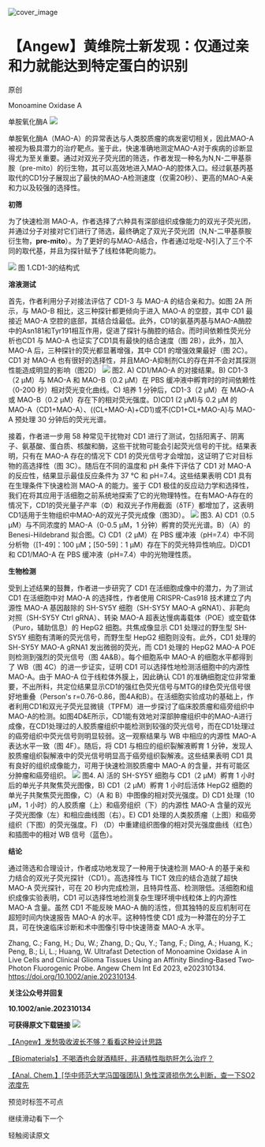 ﻿![cover_image]() 

#  【Angew】黄维院士新发现：仅通过亲和力就能达到特定蛋白的识别 
 
 原创

Monoamine Oxidase A

单胺氧化酶A
![](../asset/2023-08-30_ae2b4c870ba8f4f237425cedfe3389b2_0.jpeg)

单胺氧化酶A（MAO-A）的异常表达与人类胶质瘤的病发密切相关，因此MAO-A被视为极具潜力的治疗靶点。鉴于此，快速准确地测定MAO-A对于疾病的诊断显得尤为至关重要。通过对双光子荧光团的筛选，作者发现一种名为N,N-二甲基萘胺（pre-mito）的衍生物，其可以高效地进入MAO-A的腔体入口。经过氨基丙基取代的CD1分子展现出了最快的MAO-A检测速度（仅需20秒）、更高的MAO-A亲和力以及较强的选择性。



**初筛**

为了快速检测 MAO-A，作者选择了六种具有深部组织成像能力的双光子荧光团，并通过分子对接对它们进行了筛选，最终确定了双光子荧光团（N,N-二甲基萘胺衍生物，**pre-mito**）。为了更好的与MAO-A结合，作者通过吡啶-N引入了三个不同的取代基，并且为探针赋予了线粒体靶向能力。

![](../asset/2023-08-30_aaed3d33d7ec0980f6c7c762a7959354_1.jpeg)
图 1.CD1-3的结构式



**溶液测试**

首先，作者利用分子对接法评估了 CD1-3 与 MAO-A 的结合亲和力。如图 2A 所示，与 MAO-B 相比，这三种探针都更倾向于进入 MAO-A 的空腔，其中 CD1 最接近 MAO-A 空腔的底部，其结合焓最低。此外，CD1的氨基丙基与MAO-A酶腔中的Asn181和Tyr191相互作用，促进了探针与酶腔的结合。而时间依赖性荧光分析也CD1 与 MAO-A 也证实了CD1具有最快的结合速度（图 2B），此外，加入 MAO-A 后，三种探针的荧光都显著增强，其中 CD1 的增强效果最好（图 2C）。CD1 对 MAO-A 也有很好的选择性，并且MAO-A抑制剂CL的存在并不会对其探测性能造成明显的影响（图2D）
![](../asset/2023-08-30_8eefd58c3ad76b9ebf7d5fe440dabba9_2.jpeg)
图2. A) CD1/MAO-A 的对接结果。B) CD1-3（2 μM）与 MAO-A 和 MAO-B（0.2 μM）在 PBS 缓冲液中孵育时的时间依赖性（0-200 秒）相对荧光变化曲线。C) 培养 1 分钟后，CD1-3（2 μM）在 MAO-A 或 MAO-B（0.2 μM）存在下的相对荧光强度。D)CD1 (2 μM)与 0.2 μM 的 MAO-A（CD1+MAO-A）、((CL+MAO-A)+CD1)或不(CD1+CL+MAO-A)与 MAO-A 预处理 30 分钟后的荧光光谱。

接着，作者进一步用 58 种常见干扰物对 CD1 进行了测试，包括阳离子、阴离子、氨基酸、蛋白质、核酸和酶，这些干扰物可能会引起荧光信号的干扰。结果表明，只有在 MAO-A 存在的情况下 CD1 的荧光信号才会增加，这证明了它对目标物的高选择性（图 3C）。随后在不同的温度和 pH 条件下评估了 CD1 对 MAO-A 的反应性，结果显示最佳反应条件为 37 °C 和 pH=7.4。这些结果表明 CD1 具有在生理条件下快速检测 MAO-A 的能力。鉴于 CD1 极佳的反应动力学和选择性，我们在将其应用于活细胞之前系统地探索了它的光物理特性。在有MAO-A存在的情况下，CD1的荧光量子产率（Φ）和双光子作用截面（δTF）都增加了，这表明CD1适用于生物组织中MAO-A的双光子荧光成像（图3D）。
![](../asset/2023-08-30_cda1b670c58ab5be4eada865f85c7bfe_3.jpeg)
图3. A) CD1（0.5 μM）与不同浓度的 MAO-A（0-0.5 μM，1 分钟）孵育的荧光光谱。B）（A）的 Benesi-Hildebrand 拟合图。C) CD1（2 μM）在 PBS 缓冲液（pH=7.4）中不同分析物（[1-49]：100 μM；[50-59]：1 μM）存在下的荧光特异性响应。D)CD1 和 CD1/MAO-A 在 PBS 缓冲液（pH=7.4）中的光物理性质。



**生物检测**

受到上述结果的鼓舞，作者进一步研究了 CD1 在活细胞成像中的潜力，为了测试 CD1 在活细胞中对 MAO-A 的选择性，作者使用 CRISPR-Cas918 技术建立了内源性 MAO-A 基因敲除的 SH-SY5Y 细胞（SH-SY5Y MAO-A gRNA1）、非靶向对照（SH-SY5Y Ctrl gRNA）、转染 MAO-A 超表达慢病毒载体（POE）或空载体（Puro，辅助信息）的 HepG2 细胞。共焦成像显示 CD1 处理过的野生型 SH-SY5Y 细胞有清晰的荧光信号，而野生型 HepG2 细胞则没有。此外，CD1 处理的 SH-SY5Y MAO-A gRNA1 发出微弱的荧光，而 CD1 处理的 HepG2 MAO-A POE 则检测到强烈的荧光信号（图 4A&B）。每个细胞系中 MAO-A 的细胞水平都得到了 WB（图 4C）的进一步证实，证明 CD1 可以选择性地检测活细胞中的内源性 MAO-A。由于 MAO-A 位于线粒体外膜上，因此确认 CD1 的准确细胞定位非常重要，不出所料，共定位结果显示CD1的强红色荧光信号与MTG的绿色荧光信号很好地重叠（Person's r=0.76-0.86，图4A和B）。在活细胞实验成功的基础上，作者利用CD1和双光子荧光显微镜（TPFM）进一步探讨了临床胶质瘤和癌旁组织中MAO-A的检测。如图4D&E所示，CD1能有效地对深部肿瘤组织中的MAO-A进行成像，在CD1处理过的人胶质瘤组织中能检测到较强的荧光信号，而在CD1处理过的癌旁组织中荧光信号则明显较弱。这一观察结果与 WB 中相应的内源性 MAO-A 表达水平一致（图 4F）。随后，将 CD1 与相应的组织裂解液孵育 1 分钟，发现人胶质瘤组织裂解液中的荧光信号明显高于癌旁组织裂解液。这些结果表明 CD1 具有良好的组织成像能力，可用于快速检测胶质瘤中 MAO-A 的含量，并有可能区分肿瘤和癌旁组织。
![](../asset/2023-08-30_ff56d78c61caa3660d29a93f5b60fd1e_4.jpeg)
图4. A) 活的 SH-SY5Y 细胞与 CD1（2 μM）孵育 1 小时后的单光子共聚焦荧光图像，B) CD1（2 μM）孵育 1 小时后活体 HepG2 细胞的单光子共聚焦荧光图像，C）（A 和 B）中图像的相对荧光强度。D) CD1 处理（10 μM，1 小时）的人胶质瘤（上）和癌旁组织（下）的内源性 MAO-A 含量的双光子荧光图像（左）和相应曲线图（右）。E) CD1 处理的人类胶质瘤（上图）和癌旁组织（下图）的荧光强度。F) （D）中重建组织图像的相对荧光强度曲线（红色）和插图中的相对 WB 信号（蓝色）。


**结论**

通过筛选和合理设计，作者成功地发现了一种用于快速检测 MAO-A 的基于亲和力结合的双光子荧光探针（CD1）。高选择性与 TICT 效应的结合造就了超快 MAO-A 荧光探针，可在 20 秒内完成检测，且特异性高、检测限低。活细胞和组织成像实验表明，CD1 可以选择性地检测复杂生理环境中线粒体上的内源性 MAO-A 含量。虽然 CD1 不能反映 MAO-A 酶的活性，但其独特的反应机制可在超短时间内快速报告 MAO-A 的水平。这种特性使 CD1 成为一种潜在的分子工具，可在快速临床诊断和术中图像引导中快速筛查 MAO-A 水平。

Zhang, C.; Fang, H.; Du, W.; Zhang, D.; Qu, Y.; Tang, F.; Ding, A.; Huang, K.; Peng, B.; Li, L.; Huang, W. Ultrafast Detection of Monoamine Oxidase A in Live Cells and Clinical Glioma Tissues Using an Affinity Binding‐Based Two‐Photon Fluorogenic Probe. Angew Chem Int Ed 2023, e202310134. https://doi.org/10.1002/anie.202310134.

**关注公众号并回复**

**10.1002/anie.202310134**

**可获得原文下载链接**
![](../asset/2023-08-30_eb46ebd50de486a852e98de208de520d_5.png)


[【Angew】发愁吸收波长不够？看看这种设计思路](http://mp.weixin.qq.com/s?__biz=MzkzOTI1OTMwNg==&amp;mid=2247484091&amp;idx=1&amp;sn=4be856d9ec100c467cb9bf607fb4f0ec&amp;chksm=c2f2e67ef5856f6822e7b085b4d6c2d116f82297e80dd8bf26fff6d0485e5b2ebeaad06ba539&amp;scene=21#wechat_redirect)



[【Biomaterials】不喝酒也会就酒精肝，非酒精性脂肪肝怎么治疗？](http://mp.weixin.qq.com/s?__biz=MzkzOTI1OTMwNg==&amp;mid=2247484070&amp;idx=1&amp;sn=ddb4abe02a40c21f436e651e97f4dc7d&amp;chksm=c2f2e663f5856f75d96a041aab2f889327ac3cf956c58b43334c898982327f293c7303c5e624&amp;scene=21#wechat_redirect)



[【Anal. Chem.】\[华中师范大学冯国强团队\] 急性深肾损伤怎么判断，查一下SO2浓度先](http://mp.weixin.qq.com/s?__biz=MzkzOTI1OTMwNg==&amp;mid=2247484059&amp;idx=1&amp;sn=385fc8fcdb95972f56307c53d338d2af&amp;chksm=c2f2e65ef5856f4856a8959c1a2a0eeff93a440fcb1d554bd19001530cbc6a0176ddb0a0c124&amp;scene=21#wechat_redirect)

预览时标签不可点

  继续滑动看下一个 

 轻触阅读原文 

   

